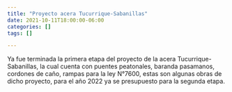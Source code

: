 ```yaml
---
title: "Proyecto acera Tucurrique-Sabanillas"
date: 2021-10-11T18:00:00-06:00
categories: []
tags: []

---
```


Ya fue terminada la primera etapa del proyecto de la acera Tucurrique-Sabanillas, la cual cuenta con puentes peatonales, baranda pasamanos, cordones de caño, rampas para la ley N°7600, estas son algunas obras de dicho proyecto, para el año 2022 ya se presupuesto para la segunda etapa.
